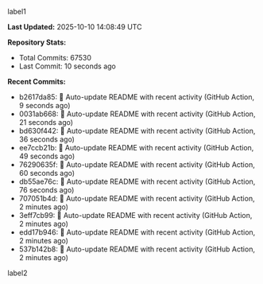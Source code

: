 
label1 
<!-- ACTIVITY_START -->
**Last Updated:** 2025-10-10 14:08:49 UTC

**Repository Stats:**
- Total Commits: 67530
- Last Commit: 10 seconds ago

**Recent Commits:**
- b2617da85: 🤖 Auto-update README with recent activity (GitHub Action, 9 seconds ago)
- 0031ab668: 🤖 Auto-update README with recent activity (GitHub Action, 21 seconds ago)
- bd630f442: 🤖 Auto-update README with recent activity (GitHub Action, 36 seconds ago)
- ee7ccb21b: 🤖 Auto-update README with recent activity (GitHub Action, 49 seconds ago)
- 76290635f: 🤖 Auto-update README with recent activity (GitHub Action, 60 seconds ago)
- db55ae76c: 🤖 Auto-update README with recent activity (GitHub Action, 76 seconds ago)
- 707051b4d: 🤖 Auto-update README with recent activity (GitHub Action, 2 minutes ago)
- 3eff7cb99: 🤖 Auto-update README with recent activity (GitHub Action, 2 minutes ago)
- edd17b946: 🤖 Auto-update README with recent activity (GitHub Action, 2 minutes ago)
- 537b142b8: 🤖 Auto-update README with recent activity (GitHub Action, 2 minutes ago)
<!-- ACTIVITY_END -->

label2
